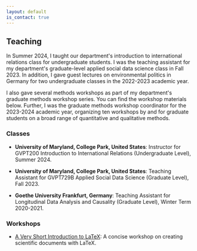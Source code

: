 ```yaml
---
layout: default
is_contact: true
---
```


## Teaching

In Summer 2024, I taught our department's introduction to international relations class for undergraduate students. I was the teaching assistant for my department's graduate-level applied social data science class in Fall 2023. In addition, I gave guest lectures on environmental politics in Germany for two undergraduate classes in the 2022-2023 academic year.

I also gave several methods workshops as part of my department's graduate methods workshop series. You can find the workshop materials below. Further, I was the graduate methods workshop coordinator for the 2023-2024 academic year, organizing ten workshops by and for graduate students on a broad range of quantitative and qualitative methods. 

### Classes

* **University of Maryland, College Park, United States**: Instructor for GVPT200 Introduction to International Relations (Undergraduate Level), Summer 2024. 

* **University of Maryland, College Park, United States**: Teaching Assistant for GVPT729B Applied Social Data Science (Graduate Level), Fall 2023. 

* **Goethe University Frankfurt, Germany**: Teaching Assistant for Longitudinal Data Analysis and Causality (Graduate Level), Winter Term 2020-2021. 

### Workshops

* [A Very Short Introduction to LaTeX](/latex): A concise workshop on creating scientific documents with LaTeX.

